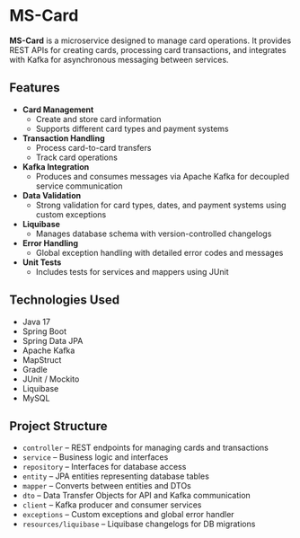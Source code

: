 # MS-Card

**MS-Card** is a microservice designed to manage card operations. It provides REST APIs for creating cards, processing card transactions, and integrates with Kafka for asynchronous messaging between services.

## Features

- **Card Management**
  - Create and store card information
  - Supports different card types and payment systems
- **Transaction Handling**
  - Process card-to-card transfers
  - Track card operations
- **Kafka Integration**
  - Produces and consumes messages via Apache Kafka for decoupled service communication
- **Data Validation**
  - Strong validation for card types, dates, and payment systems using custom exceptions
- **Liquibase**
  - Manages database schema with version-controlled changelogs
- **Error Handling**
  - Global exception handling with detailed error codes and messages
- **Unit Tests**
  - Includes tests for services and mappers using JUnit

## Technologies Used

- Java 17
- Spring Boot
- Spring Data JPA
- Apache Kafka
- MapStruct
- Gradle
- JUnit / Mockito
- Liquibase
- MySQL

## Project Structure

- `controller` – REST endpoints for managing cards and transactions
- `service` – Business logic and interfaces
- `repository` – Interfaces for database access
- `entity` – JPA entities representing database tables
- `mapper` – Converts between entities and DTOs
- `dto` – Data Transfer Objects for API and Kafka communication
- `client` – Kafka producer and consumer services
- `exceptions` – Custom exceptions and global error handler
- `resources/liquibase` – Liquibase changelogs for DB migrations
